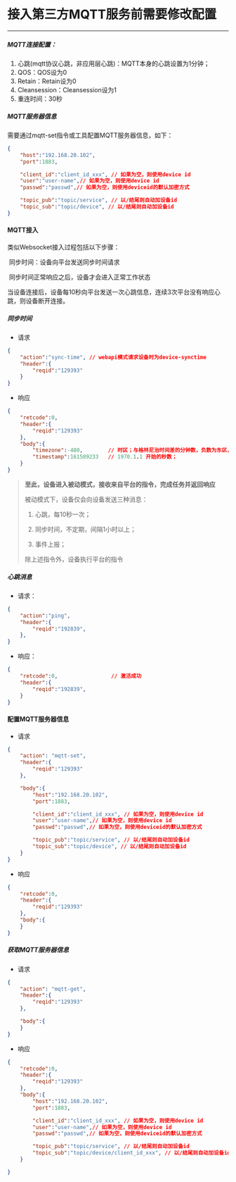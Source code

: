 # 接入第三方MQTT服务前需要修改配置
--------

##### MQTT连接配置：
1. 心跳(mqtt协议心跳，非应用层心跳)：MQTT本身的心跳设置为1分钟；
2. QOS：QOS设为0
3. Retain：Retain设为0
4. Cleansession：Cleansession设为1
5. 重连时间：30秒

##### MQTT服务器信息
需要通过mqtt-set指令或工具配置MQTT服务器信息，如下：

```json 
{
    "host":"192.168.20.102",
    "port":1883,

    "client_id":"client_id_xxx", // 如果为空，则使用device id
    "user":"user-name",// 如果为空，则使用device id
    "passwd":"passwd",// 如果为空，则使用deviceid的默认加密方式

    "topic_pub":"topic/service", // 以/结尾则自动加设备id
    "topic_sub":"topic/device", // 以/结尾则自动加设备id
}
```

#### MQTT接入
类似Websocket接入过程包括以下步骤：

​	同步时间：设备向平台发送同步时间请求

​	同步时间正常响应之后，设备才会进入正常工作状态

当设备连接后，设备每10秒向平台发送一次心跳信息，连续3次平台没有响应心跳，则设备断开连接。


##### 同步时间

- 请求

```json
{
    "action":"sync-time", // webapi模式请求设备时为device-synctime
    "header":{
        "reqid":"129393"        
    }
}
```

- 响应

```json
{
    "retcode":0,
    "header":{
        "reqid":"129393"         
    },
    "body":{
        "timezone":-480,        // 时区；与格林尼治时间差的分钟数，负数为东区，正数为西区，如不填写，则使用出厂默认设备东8区
        "timestamp":161589233   // 1970.1.1 开始的秒数；
    }
}
```

> **至此，设备进入被动模式，接收来自平台的指令，完成任务并返回响应**
>
> 被动模式下，设备仅会向设备发送三种消息：
>
> 1. 心跳，每10秒一次； 
>
> 2. 同步时间，不定期，间隔1小时以上； 
>
> 3.  事件上报；
>
>    除上述指令外，设备执行平台的指令


##### 心跳消息

- 请求：

```json
{
    "action":"ping",
    "header":{
        "reqid":"192839",       
    },
}
```

- 响应：

```json
{
    "retcode":0,                 // 激活成功
    "header":{
        "reqid":"192839",         
    }
}
```



#### 配置MQTT服务器信息
- 请求

```json 
{
    "action": "mqtt-set",
    "header":{
        "reqid":"129393"        
    },

    "body":{
        "host":"192.168.20.102",
        "port":1883,

        "client_id":"client_id_xxx", // 如果为空，则使用device id
        "user":"user-name",// 如果为空，则使用device id
        "passwd":"passwd",// 如果为空，则使用deviceid的默认加密方式

        "topic_pub":"topic/service", // 以/结尾则自动加设备id
        "topic_sub":"topic/device", // 以/结尾则自动加设备id
    }
}
```

- 响应

```json
{
    "retcode":0,
    "header":{
        "reqid":"129393"       
    },
    "body":{
    }
}
```

##### 获取MQTT服务器信息

- 请求

```json 
{
    "action": "mqtt-get",
    "header":{
        "reqid":"129393"         
    },

    "body":{
    }
}
```

- 响应

```json
{
    "retcode":0,
    "header":{
        "reqid":"129393"  
    },
    "body":{
        "host":"192.168.20.102",
        "port":1883,

        "client_id":"client_id_xxx", // 如果为空，则使用device id
        "user":"user-name",// 如果为空，则使用device id
        "passwd":"passwd",// 如果为空，则使用deviceid的默认加密方式

        "topic_pub":"topic/service", // 以/结尾则自动加设备id
        "topic_sub":"topic/device/client_id_xxx", // 以/结尾则自动加设备id
    }

}
